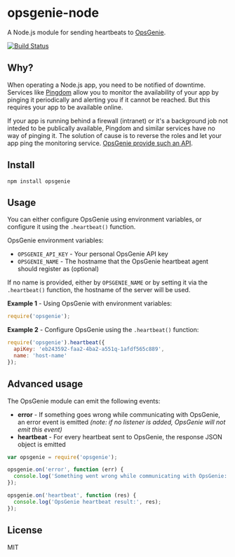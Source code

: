 # opsgenie-node

A Node.js module for sending heartbeats to [OpsGenie](https://www.opsgenie.com/).

[![Build Status](https://travis-ci.org/watson/opsgenie-node.png)](https://travis-ci.org/watson/opsgenie-node)

## Why?

When operating a Node.js app, you need to be notified of downtime. Services like [Pingdom](http://pingdom.com) allow you to monitor the availability of your app by pinging it periodically and alerting you if it cannot be reached. But this requires your app to be available online.

If your app is running behind a firewall (intranet) or it's a background job not inteded to be publically available, Pingdom and similar services have no way of pinging it. The solution of cause is to reverse the roles and let your app ping the monitoring service. [OpsGenie provide such an API](http://support.opsgenie.com/customer/portal/articles/759603-heartbeat-monitoring).

## Install

```
npm install opsgenie
```

## Usage

You can either configure OpsGenie using environment variables, or configure it using the `.heartbeat()` function.

OpsGenie environment variables:

* `OPSGENIE_API_KEY` - Your personal OpsGenie API key
* `OPSGENIE_NAME` - The hostname that the OpsGenie heartbeat agent should register as (optional)

If no name is provided, either by `OPSGENIE_NAME` or by setting it via the `.heartbeat()` function, the hostname of the server will be used.

**Example 1** - Using OpsGenie with environment variables:

```javascript
require('opsgenie');
```

**Example 2** - Configure OpsGenie using the `.heartbeat()` function:

```javascript
require('opsgenie').heartbeat({
  apiKey: 'eb243592-faa2-4ba2-a551q-1afdf565c889',
  name: 'host-name'
});
```

## Advanced usage

The OpsGenie module can emit the following events:

* **error** - If something goes wrong while communicating with OpsGenie,
  an error event is emitted *(note: if no listener is added, OpsGenie will not
emit this event)*
* **heartbeat** - For every heartbeat sent to OpsGenie, the response JSON
  object is emitted

```javascript
var opsgenie = require('opsgenie');

opsgenie.on('error', function (err) {
  console.log('Something went wrong while communicating with OpsGenie: ' + err.message);
});

opsgenie.on('heartbeat', function (res) {
  console.log('OpsGenie heartbeat result:', res);
});
```

## License

MIT
